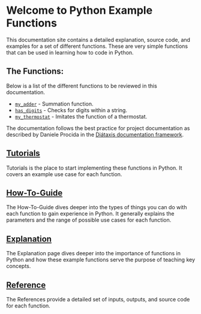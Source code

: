 # Welcome to Python Example Functions

This documentation site contains a detailed explanation, source code, and examples for a set of different functions. These are very simple functions that can be used in learning how to code in Python. 

## The Functions:

Below is a list of the different functions to be reviewed in this documentation. 

* [`my_adder`](adder.md) - Summation function.
* [`has_digits`](digits.md) - Checks for digits within a string.
* [`my_thermostat`](thermostat.md) - Imitates the function of a thermostat.


The documentation follows the best practice for project documentation as described by Daniele Procida in the [Diátaxis documentation framework](https://diataxis.fr/).

## [Tutorials](grouped_example.md)

Tutorials is the place to start implementing these functions in Python. It covers an example use case for each function.

## [How-To-Guide](parameter_explanations.md)

The How-To-Guide dives deeper into the types of things you can do with each function to gain experience in Python. It generally explains the parameters and the range of possible use cases for each function.

## [Explanation](why_do_we_need_functions.md)

The Explanation page dives deeper into the importance of functions in Python and how these example functions serve the purpose of teaching key concepts. 

## [Reference](adder.md)

The References provide a detailed set of inputs, outputs, and source code for each function. 